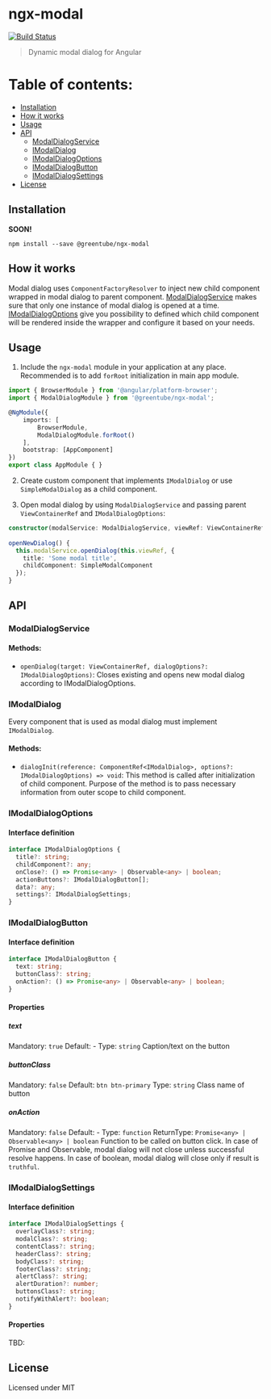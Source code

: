 # ngx-modal
[![Build Status](https://travis-ci.org/Greentube/ngx-modal.svg?branch=master)](https://travis-ci.org/Greentube/ngx-modal)
> Dynamic modal dialog for Angular

# Table of contents:
- [Installation](#installation)
- [How it works](#how-it-works)
- [Usage](#usage)
- [API](#api)
    - [ModalDialogService](#modaldialogservice)
    - [IModalDialog](#imodaldialog)
    - [IModalDialogOptions](#imodaldialogoptions)
    - [IModalDialogButton](#imodaldialogbutton)
    - [IModalDialogSettings](#imodaldialogsettings)
- [License](#license)

## Installation

**SOON!**
```
npm install --save @greentube/ngx-modal
```
## How it works
Modal dialog uses `ComponentFactoryResolver` to inject new child component wrapped in modal dialog to parent component.
[ModalDialogService](#modaldialogservice) makes sure that only one instance of modal dialog is opened at a time.
[IModalDialogOptions](#imodaldialogoptions) give you possibility to defined which child component will be rendered inside the wrapper and configure it based on your needs. 

## Usage

1. Include the `ngx-modal` module in your application at any place. Recommended is to add `forRoot` initialization in main app module.
```ts
import { BrowserModule } from '@angular/platform-browser';
import { ModalDialogModule } from '@greentube/ngx-modal';

@NgModule({
    imports: [
        BrowserModule,
        ModalDialogModule.forRoot()
    ],
    bootstrap: [AppComponent]
})
export class AppModule { }
```
2. Create custom component that implements `IModalDialog` or use `SimpleModalDialog` as a child component.
 
3. Open modal dialog by using `ModalDialogService` and passing parent `ViewContainerRef` and `IModalDialogOptions`:
```ts
constructor(modalService: ModalDialogService, viewRef: ViewContainerRef) { }
    
openNewDialog() {
  this.modalService.openDialog(this.viewRef, {
    title: 'Some modal title',
    childComponent: SimpleModalComponent
  });    
}
```
## API

### ModalDialogService
#### Methods:
- `openDialog(target: ViewContainerRef, dialogOptions?: IModalDialogOptions)`: Closes existing and opens new modal dialog according to IModalDialogOptions.

### IModalDialog
Every component that is used as modal dialog must implement `IModalDialog`.
#### Methods:
- `dialogInit(reference: ComponentRef<IModalDialog>, options?: IModalDialogOptions) => void`: This method is called after initialization of child component. Purpose of the method is to pass necessary information from outer scope to child component.

### IModalDialogOptions
#### Interface definition
```ts
interface IModalDialogOptions {
  title?: string;
  childComponent?: any;
  onClose?: () => Promise<any> | Observable<any> | boolean;
  actionButtons?: IModalDialogButton[];
  data?: any;
  settings?: IModalDialogSettings;
}
```

### IModalDialogButton
#### Interface definition
```ts
interface IModalDialogButton {
  text: string;
  buttonClass?: string;
  onAction?: () => Promise<any> | Observable<any> | boolean;
}
```
#### Properties
##### text
Mandatory: `true`
Default: -
Type: `string`
Caption/text on the button
##### buttonClass
Mandatory: `false`
Default: `btn btn-primary`
Type: `string`
Class name of button
##### onAction
Mandatory: `false`
Default: -
Type: `function`
ReturnType: `Promise<any> | Observable<any> | boolean`
Function to be called on button click. In case of Promise and Observable, modal dialog will not close unless successful resolve happens. In case of boolean, modal dialog will close only if result is `truthful`.

### IModalDialogSettings
#### Interface definition
```ts
interface IModalDialogSettings {
  overlayClass?: string;
  modalClass?: string;
  contentClass?: string;
  headerClass?: string;
  bodyClass?: string;
  footerClass?: string;
  alertClass?: string;
  alertDuration?: number;
  buttonsClass?: string;
  notifyWithAlert?: boolean;
}
```
#### Properties
TBD:

## License
Licensed under MIT
